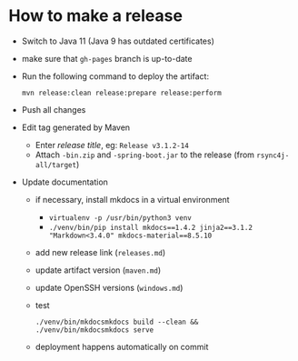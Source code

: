 How to make a release
=====================

* Switch to Java 11 (Java 9 has outdated certificates)
* make sure that `gh-pages` branch is up-to-date
* Run the following command to deploy the artifact:

  ```
  mvn release:clean release:prepare release:perform
  ```

* Push all changes
* Edit tag generated by Maven 

  * Enter *release title*, eg: `Release v3.1.2-14`
  * Attach `-bin.zip` and `-spring-boot.jar` to the release 
    (from `rsync4j-all/target`)

* Update documentation

  * if necessary, install mkdocs in a virtual environment
    
    * `virtualenv -p /usr/bin/python3 venv`
    * `./venv/bin/pip install mkdocs==1.4.2 jinja2==3.1.2 "Markdown<3.4.0" mkdocs-material==8.5.10`
    
  * add new release link (`releases.md`)
  * update artifact version (`maven.md`)
  * update OpenSSH versions (`windows.md`)
  * test 
    
    ```
    ./venv/bin/mkdocsmkdocs build --clean && ./venv/bin/mkdocsmkdocs serve
    ```
    
  * deployment happens automatically on commit
